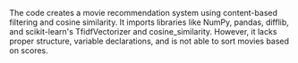 The code creates a movie recommendation system using content-based filtering and cosine similarity. It imports libraries like NumPy, pandas, difflib, and scikit-learn's TfidfVectorizer and cosine_similarity. However, it lacks proper structure, variable declarations, and is not able to sort movies based on scores.
